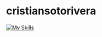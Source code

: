 # cristiansotorivera
[![My Skills](https://skillicons.dev/icons?i=js,html,css,wasm)](https://skillicons.dev)
